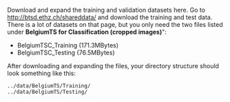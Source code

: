 Download and expand the training and validation datasets here. Go to http://btsd.ethz.ch/shareddata/ and download the training and test data. There is a lot of datasets on that page, but you only need the two files listed under **BelgiumTS for Classification (cropped images)**":	

* BelgiumTSC_Training (171.3MBytes)
* BelgiumTSC_Testing (76.5MBytes)

After downloading and expanding the files, your directory structure should look something like this:

```
../data/BelgiumTS/Training/
../data/BelgiumTS/Testing/
```
